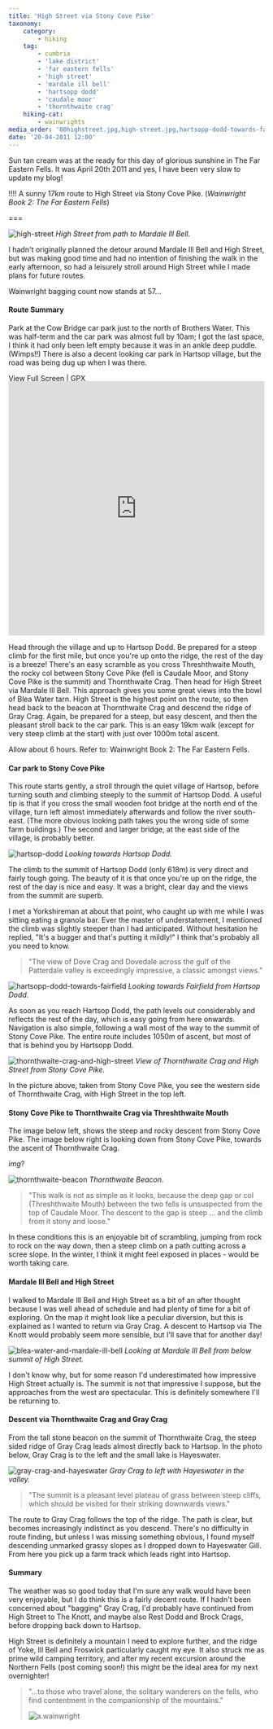 ```yaml
---
title: 'High Street via Stony Cove Pike'
taxonomy:
    category:
        - hiking
    tag:
        - cumbria
        - 'lake district'
        - 'far eastern fells'
        - 'high street'
        - 'mardale ill bell'
        - 'hartsopp dodd'
        - 'caudale moor'
        - 'thornthwaite crag'
    hiking-cat:
        - wainwrights
media_order: '00highstreet.jpg,high-street.jpg,hartsopp-dodd-towards-fairfield.jpg,hartsop-dodd.jpg,thornthwaite-beacon.jpg,thornthwaite-crag-and-high-street.jpg,blea-water-and-mardale-ill-bell.jpg,gray-crag-and-hayeswater.jpg'
date: '20-04-2011 12:00'
---
```


Sun tan cream was at the ready for this day of glorious sunshine in The Far Eastern Fells. It was April 20th 2011 and yes, I have been very slow to update my blog!

!!!! A sunny 17km route to High Street via Stony Cove Pike. (*Wainwright Book 2: The Far Eastern Fells*)

===

![high-street](high-street.jpg "high-street")
*High Street from path to Mardale Ill Bell.*

I hadn't originally planned the detour around Mardale Ill Bell and High Street, but was making good time and had no intention of finishing the walk in the early afternoon, so had a leisurely stroll around High Street while I made plans for future routes.

Wainwright bagging count now stands at 57...

#### Route Summary

Park at the Cow Bridge car park just to the north of Brothers Water. This was half-term and the car park was almost full by 10am; I got the last space, I think it had only been left empty because it was in an ankle deep puddle. (Wimps!!) There is also a decent looking car park in Hartsop village, but the road was being dug up when I was there.

[View Full Screen](https://map.mootparadox.com/full/stony-cove) | [GPX](https://map.mootparadox.com/gpx/stony-cove)  
<p><iframe src="https://map.mootparadox.com/embed/stony-cove" height="500" width="100%" style="border:none; margin-top:-1.2em;"></iframe></p>

Head through the village and up to Hartsop Dodd. Be prepared for a steep climb for the first mile, but once you're up onto the ridge, the rest of the day is a breeze! There's an easy scramble as you cross Threshthwaite Mouth, the rocky col between Stony Cove Pike (fell is Caudale Moor, and Stony Cove Pike is the summit) and Thornthwaite Crag. Then head for High Street via Mardale Ill Bell. This approach gives you some great views into the bowl of Blea Water tarn. High Street is the highest point on the route, so then head back to the beacon at Thornthwaite Crag and descend the ridge of Gray Crag. Again, be prepared for a steep, but easy descent, and then the pleasant stroll back to the car park. This is an easy 19km walk (except for very steep climb at the start) with just over 1000m total ascent.

Allow about 6 hours. Refer to: Wainwright Book 2: The Far Eastern Fells.

#### Car park to Stony Cove Pike

This route starts gently, a stroll through the quiet village of Hartsop, before turning south and climbing steeply to the summit of Hartsop Dodd. A useful tip is that if you cross the small wooden foot bridge at the north end of the village, turn left almost immediately afterwards and follow the river south-east. (The more obvious looking path takes you the wrong side of some farm buildings.) The second and larger bridge, at the east side of the village, is probably better.

![hartsop-dodd](hartsop-dodd.jpg "hartsop-dodd")
*Looking towards Hartsop Dodd.*

The climb to the summit of Hartsop Dodd (only 618m) is very direct and fairly tough going. The beauty of it is that once you're up on the ridge, the rest of the day is nice and easy. It was a bright, clear day and the views from the summit are superb.

I met a Yorkshireman at about that point, who caught up with me while I was sitting eating a granola bar. Ever the master of understatement, I mentioned the climb was slightly steeper than I had anticipated. Without hesitation he replied, "It's a bugger and that's putting it mildly!" I think that's probably all you need to know.

> "The view of Dove Crag and Dovedale across the gulf of the Patterdale valley is exceedingly impressive, a classic amongst views."

![hartsopp-dodd-towards-fairfield](hartsopp-dodd-towards-fairfield.jpg "hartsopp-dodd-towards-fairfield")
*Looking towards Fairfield from Hartsop Dodd.*

As soon as you reach Hartsop Dodd, the path levels out considerably and reflects the rest of the day, which is easy going from here onwards. Navigation is also simple, following a wall most of the way to the summit of Stony Cove Pike. The entire route includes 1050m of ascent, but most of that is behind you by Hartsopp Dodd.

![thornthwaite-crag-and-high-street](thornthwaite-crag-and-high-street.jpg "thornthwaite-crag-and-high-street")
*View of Thornthwaite Crag and High Street from Stony Cove Pike.*

In the picture above, taken from Stony Cove Pike, you see the western side of Thornthwaite Crag, with High Street in the top left.

#### Stony Cove Pike to Thornthwaite Crag via Threshthwaite Mouth

The image below left, shows the steep and rocky descent from Stony Cove Pike. The image below right is looking down from Stony Cove Pike, towards the ascent of Thornthwaite Crag.

*img*?

![thornthwaite-beacon](thornthwaite-beacon.jpg "thornthwaite-beacon")
*Thornthwaite Beacon.*

> "This walk is not as simple as it looks, because the deep gap or col (Threshthwaite Mouth) between the two fells is unsuspected from the top of Caudale Moor. The descent to the gap is steep ... and the climb from it stony and loose."

In these conditions this is an enjoyable bit of scrambling, jumping from rock to rock on the way down, then a steep climb on a path cutting across a scree slope. In the winter, I think it might feel exposed in places - would be worth taking care.

#### Mardale Ill Bell and High Street

I walked to Mardale Ill Bell and High Street as a bit of an after thought because I was well ahead of schedule and had plenty of time for a bit of exploring. On the map it might look like a peculiar diversion, but this is explained as I wanted to return via Gray Crag. A descent to Hartsop via The Knott would probably seem more sensible, but I'll save that for another day!

![blea-water-and-mardale-ill-bell](blea-water-and-mardale-ill-bell.jpg "blea-water-and-mardale-ill-bell")
*Looking at Mardale Ill Bell from below summit of High Street.*

I don't know why, but for some reason I'd underestimated how impressive High Street actually is. The summit is not that impressive I suppose, but the approaches from the west are spectacular. This is definitely somewhere I'll be returning to.

#### Descent via Thornthwaite Crag and Gray Crag

From the tall stone beacon on the summit of Thornthwaite Crag, the steep sided ridge of Gray Crag leads almost directly back to Hartsop. In the photo below, Gray Crag is to the left and the small lake is Hayeswater.

![gray-crag-and-hayeswater](gray-crag-and-hayeswater.jpg "gray-crag-and-hayeswater")
*Gray Crag to left with Hayeswater in the valley.*

> "The summit is a pleasant level plateau of grass between steep cliffs, which should be visited for their striking downwards views."

The route to Gray Crag follows the top of the ridge. The path is clear, but becomes increasingly indistinct as you descend. There's no difficulty in route finding, but unless I was missing something obvious, I found myself descending unmarked grassy slopes as I dropped down to Hayeswater Gill. From here you pick up a farm track which leads right into Hartsop.

#### Summary

The weather was so good today that I'm sure any walk would have been very enjoyable, but I do think this is a fairly decent route. If I hadn't been concerned about "bagging" Gray Crag, I'd probably have continued from High Street to The Knott, and maybe also Rest Dodd and Brock Crags, before dropping back down to Hartsop.

High Street is definitely a mountain I need to explore further, and the ridge of Yoke, Ill Bell and Froswick particularly caught my eye. It also struck me as prime wild camping territory, and after my recent excursion around the Northern Fells (post coming soon!) this might be the ideal area for my next overnighter!

> "...to those who travel alone, the solitary wanderers on the fells, who find contentment in the companionship of the mountains."
> 
> ![a.wainwright](/user/images/aw-sig.png)